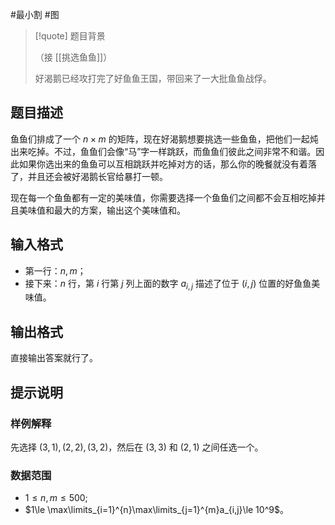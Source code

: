 #最小割 #图

> [!quote] 题目背景
> 
> （接 [[挑选鱼鱼]]）
> 
> 好渴鹅已经攻打完了好鱼鱼王国，带回来了一大批鱼鱼战俘。

## 题目描述

鱼鱼们排成了一个 $n\times m$ 的矩阵，现在好渴鹅想要挑选一些鱼鱼，把他们一起炖出来吃掉。不过，鱼鱼们会像“马”字一样跳跃，而鱼鱼们彼此之间非常不和谐。因此如果你选出来的鱼鱼可以互相跳跃并吃掉对方的话，那么你的晚餐就没有着落了，并且还会被好渴鹅长官给暴打一顿。

现在每一个鱼鱼都有一定的美味值，你需要选择一个鱼鱼们之间都不会互相吃掉并且美味值和最大的方案，输出这个美味值和。

## 输入格式

- 第一行：$n,m$；
- 接下来：$n$ 行，第 $i$ 行第 $j$ 列上面的数字 $a_{i,j}$ 描述了位于 $(i,j)$ 位置的好鱼鱼美味值。

## 输出格式

直接输出答案就行了。

## 提示说明

### 样例解释

先选择 $(3,1),(2, 2),(3, 2)$，然后在 $(3, 3)$ 和 $(2, 1)$ 之间任选一个。

### 数据范围

- $1\le n,m\le 500$;
- $1\le \max\limits_{i=1}^{n}\max\limits_{j=1}^{m}a_{i,j}\le 10^9$。